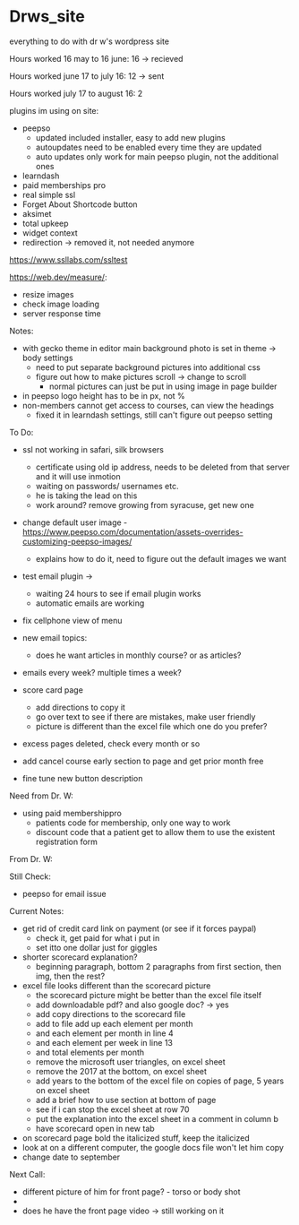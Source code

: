 # Drws_site
everything to do with dr w's wordpress site

 Hours worked 16 may to 16 june: 16 ->  recieved
 
 Hours worked  june 17 to july 16: 12 -> sent
 
 Hours worked july 17 to august 16: 2
 
plugins im using on site:

- peepso
	- updated included installer, easy to add new plugins
	- autoupdates need to be enabled every time they are updated
	- auto updates only work for main peepso plugin, not the additional ones
- learndash 
- paid memberships pro
- real simple ssl 
- Forget About Shortcode button 
- aksimet
- total upkeep
- widget context 
- redirection -> removed it, not needed anymore

https://www.ssllabs.com/ssltest

https://web.dev/measure/:
- resize images
- check image loading
- server response time

Notes:

- with gecko theme in editor main background photo is set in theme -> body settings
	- need to put separate background pictures into additional css
	- figure out how to make pictures scroll -> change to scroll
		- normal pictures can just be put in using image in page builder
- in peepso logo height has to be in px, not %
- non-members cannot get access to courses, can view the headings 
 	- fixed it in learndash settings, still can't figure out peepso setting

To Do:

- ssl not working in safari, silk browsers
	- certificate using old ip address, needs to be deleted from that server and it will use inmotion 
	- waiting on passwords/ usernames etc. 
	- he is taking the lead on this
	- work around? remove growing from syracuse, get new one
- change default user image
	-https://www.peepso.com/documentation/assets-overrides-customizing-peepso-images/ 
	- explains how to do it, need to figure out the default images we want
- test email plugin -> 
	- waiting 24 hours to see if email plugin works 
	- automatic emails are working
- fix cellphone view of menu
-  new email topics:
	- does he want articles in monthly course? or as articles? 
- emails every week? multiple times a week?
- score card page
	- add directions to copy it
	- go over text to see if there are mistakes, make user friendly
	- picture is different than the excel file which one do you prefer?
- excess pages deleted, check every month or so

- add cancel course early section to page and get prior month free
- fine tune new button description


Need from Dr. W:

- using paid membershippro 
	- patients code for membership, only one way to work
	-  discount code that a patient get to allow them to use the existent registration form


From Dr. W:

Still Check:

-  peepso  for email issue



Current Notes:

- get rid of credit card link on payment (or see if it forces paypal)
	- check it, get paid for what i put in
	- set itto one dollar just for giggles
- shorter scorecard explanation?
	- beginning paragraph, bottom 2 paragraphs from first section, then img, then the rest?
- excel file looks different than the scorecard picture
	- the scorecard picture might be better than the excel file itself
	- add downloadable pdf? and also google doc? -> yes
	- add copy directions to the scorecard file
	- add to file add up each element per month
	- and each element per month in line 4
	- and each element per week in line 13
	- and total elements per month 
	- remove the microsoft user triangles, on excel sheet
	- remove the 2017 at the bottom, on excel sheet
	- add years to the bottom of the excel file on copies of page, 5 years on excel sheet
	- add a brief how to use section at bottom of page
	- see if i can stop the excel sheet at row 70
	- put the explanation into the excel sheet in a comment in column b
	- have scorecard open in new tab
- on scorecard page bold the italicized stuff, keep the italicized
- look at on a different computer, the google docs file won't let him copy
- change date to september

Next Call:

- different picture of him for front page? - torso or body shot
- 
- does he have the front page video -> still working on it
